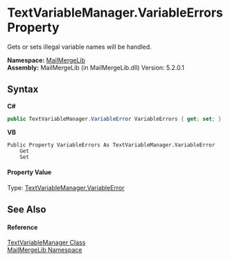 # TextVariableManager.VariableErrors Property 
 

Gets or sets illegal variable names will be handled.

**Namespace:**&nbsp;<a href="31c6ebbe-d683-7561-7308-5a5ee1f76bf5">MailMergeLib</a><br />**Assembly:**&nbsp;MailMergeLib (in MailMergeLib.dll) Version: 5.2.0.1

## Syntax

**C#**<br />
``` C#
public TextVariableManager.VariableError VariableErrors { get; set; }
```

**VB**<br />
``` VB
Public Property VariableErrors As TextVariableManager.VariableError
	Get
	Set
```


#### Property Value
Type: <a href="30319483-4959-1bf0-0067-21a423a16319">TextVariableManager.VariableError</a>

## See Also


#### Reference
<a href="d38e8275-4359-1016-4792-c8c3c8e8a6b5">TextVariableManager Class</a><br /><a href="31c6ebbe-d683-7561-7308-5a5ee1f76bf5">MailMergeLib Namespace</a><br />